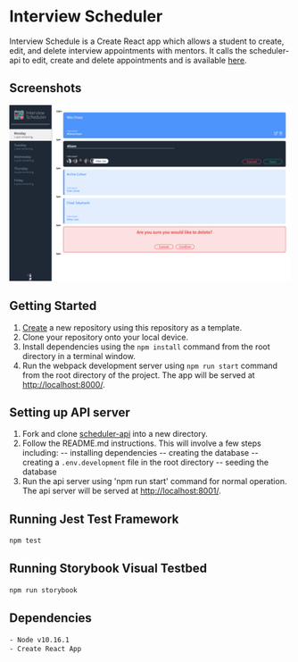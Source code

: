 # Interview Scheduler

Interview Schedule is a Create React app which allows a student to create, edit, and delete interview appointments with mentors. It calls the scheduler-api to edit, create and delete appointments and is available [here](https://github.com/lighthouse-labs/scheduler-api).


## Screenshots

!["Screenshot of main page on desktop screen"](https://github.com/alisonharman/scheduler/blob/master/docs/Scheduler_desktop.png)


## Getting Started
1. [Create](https://docs.github.com/en/repositories/creating-and-managing-repositories/creating-a-repository-from-a-template) a new repository using this repository as a template.
2. Clone your repository onto your local device.
3. Install dependencies using the `npm install` command from the root directory in a terminal window.
3. Run the webpack development server using `npm run start` command from the root directory of the project. The app will be served at <http://localhost:8000/>.

## Setting up API server
1. Fork and clone [scheduler-api](https://github.com/lighthouse-labs/scheduler-api) into a new directory.
2. Follow the README.md instructions.  This will involve a few steps including:
  -- installing dependencies
  -- creating the database
  -- creating a `.env.development` file in the root directory
  -- seeding the database
3. Run the api server using 'npm run start' command for normal operation. The api server will be served at <http://localhost:8001/>.

## Running Jest Test Framework

```sh
npm test
```

## Running Storybook Visual Testbed

```sh
npm run storybook
```

## Dependencies

```sh
- Node v10.16.1
- Create React App
```